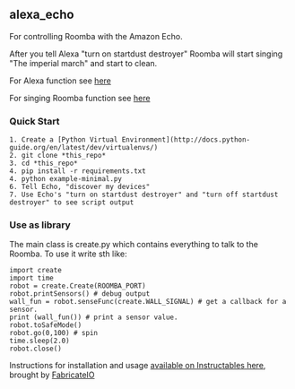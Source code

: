 ## alexa_echo
For controlling Roomba with the Amazon Echo.

After you tell Alexa "turn on startdust destroyer" Roomba will start singing "The imperial march" and start to clean.

For Alexa function see [here](https://github.com/antigenius0910/alexa_roomba/blob/master/fauxmo.py#L315)

For singing Roomba function see [here](https://github.com/antigenius0910/alexa_roomba/blob/master/create.py#L1474)

### Quick Start

    1. Create a [Python Virtual Environment](http://docs.python-guide.org/en/latest/dev/virtualenvs/)
    2. git clone *this_repo*
    3. cd *this_repo*
    4. pip install -r requirements.txt
    4. python example-minimal.py
    6. Tell Echo, "discover my devices"
    7. Use Echo's "turn on startdust destroyer" and "turn off startdust destroyer" to see script output


### Use as library

The main class is create.py which contains everything to talk to the Roomba. To use it write sth like:

    import create
    import time
    robot = create.Create(ROOMBA_PORT)
    robot.printSensors() # debug output
    wall_fun = robot.senseFunc(create.WALL_SIGNAL) # get a callback for a sensor.
    print (wall_fun()) # print a sensor value.
    robot.toSafeMode()
    robot.go(0,100) # spin
    time.sleep(2.0)
    robot.close()
    
Instructions for installation and usage [available on Instructables here](http://www.instructables.com/id/Hacking-the-Amazon-Echo/), brought by [FabricateIO](http://fabricate.io)

